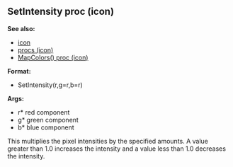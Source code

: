 ## SetIntensity proc (icon)
**See also:**
*   [icon](/icon)
*   [procs (icon)](/icon/proc)
*   [MapColors() proc (icon)](/icon/proc/MapColors)
<!-- -->
**Format:**
*   SetIntensity(r,g=r,b=r)
<!-- -->
**Args:**
*   r* red component
*   g* green component
*   b* blue component


This multiplies the pixel intensities by the specified amounts.
A value greater than 1.0 increases the intensity and a value less than
1.0 decreases the intensity.